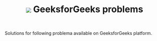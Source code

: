 <h1 align="center"><a href="https://auth.geeksforgeeks.org/user/https://auth.geeksforgeeks.org/user/codedevjk/" target="blank"><img align="center" src="https://raw.githubusercontent.com/rahuldkjain/github-profile-readme-generator/master/src/images/icons/Social/geeks-for-geeks.svg" /></a>
GeeksforGeeks problems</h1>
<br/>

Solutions for following problema available on GeeksforGeeks platform.

